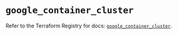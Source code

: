 # `google_container_cluster`

Refer to the Terraform Registry for docs: [`google_container_cluster`](https://registry.terraform.io/providers/hashicorp/google-beta/5.42.0/docs/resources/google_container_cluster).
